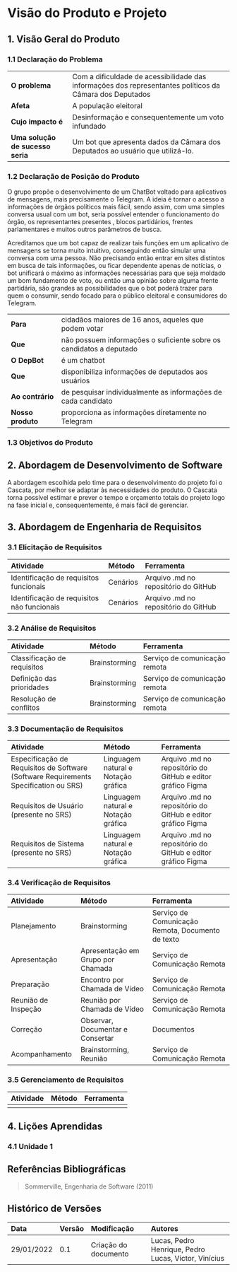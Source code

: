 # Visão do Produto e Projeto

## 1. Visão Geral do Produto

### 1.1 Declaração do Problema
| | |
|:-|:-|
|**O problema**|Com a dificuldade de acessibilidade das informações dos representantes políticos da Câmara dos Deputados|
|**Afeta**|A população eleitoral|
|**Cujo impacto é**|Desinformação e consequentemente um voto infundado|
|**Uma solução de sucesso seria**|Um bot que apresenta dados da Câmara dos Deputados ao usuário que utilizá-lo.|

### 1.2 Declaração de Posição do Produto

O grupo propõe o desenvolvimento de um ChatBot voltado para aplicativos de mensagens, mais precisamente o Telegram. A ideia é tornar o acesso a informações de órgãos políticos mais fácil, sendo assim, com uma simples conversa usual com um bot, seria possível entender o funcionamento do órgão, os representantes presentes , blocos partidários, frentes parlamentares e muitos outros parâmetros de busca.

Acreditamos que um bot capaz de realizar tais funções em um aplicativo de mensagens se torna muito intuitivo, conseguindo então simular uma conversa com uma pessoa. Não precisando então entrar em sites distintos em busca de tais informações, ou ficar dependente apenas de notícias, o bot unificará o máximo as informações necessárias para que seja moldado um bom fundamento de voto, ou então uma opinião sobre alguma frente partidária, são grandes as possibilidades que o bot poderá trazer para quem o consumir, sendo focado para o público eleitoral e consumidores do Telegram.

| | |
|:-|:-|
|**Para**|cidadãos maiores de 16 anos, aqueles que podem votar|
|**Que**|não possuem informações o suficiente sobre os candidatos a deputado|
|**O DepBot**|é um chatbot|
|**Que**|disponibiliza informações de deputados aos usuários|
|**Ao contrário**|de pesquisar individualmente as informações de cada candidato|
|**Nosso produto**|proporciona as informações diretamente no Telegram|

### 1.3 Objetivos do Produto

## 2. Abordagem de Desenvolvimento de Software

A abordagem escolhida pelo time para o desenvolvimento do projeto foi o Cascata, por melhor se adaptar às necessidades do produto. O Cascata torna possível estimar e prever o tempo e orçamento totais do projeto logo na fase inicial e, consequentemente, é mais fácil de gerenciar.

## 3. Abordagem de Engenharia de Requisitos

### 3.1 Elicitação de Requisitos

|Atividade|Método|Ferramenta|
|:--------|:-----|:---------|
|Identificação de requisitos funcionais|Cenários|Arquivo .md no repositório do GitHub|
|Identificação de requisitos não funcionais|Cenários|Arquivo .md no repositório do GitHub|

### 3.2 Análise de Requisitos

|Atividade|Método|Ferramenta|
|:--------|:-----|:---------|
|Classificação de requisitos|Brainstorming|Serviço de comunicação remota|
|Definição das prioridades|Brainstorming|Serviço de comunicação remota|
|Resolução de conflitos|Brainstorming|Serviço de comunicação remota|

### 3.3 Documentação de Requisitos
|Atividade|Método|Ferramenta|
|:--------|:-----|:---------|
|Especificação de Requisitos de Software (Software Requirements Specification ou SRS)|Linguagem natural e Notação gráfica|Arquivo .md no repositório do GitHub e editor gráfico Figma|
|Requisitos de Usuário (presente no SRS)|Linguagem natural e Notação gráfica|Arquivo .md no repositório do GitHub e editor gráfico Figma|
|Requisitos de Sistema (presente no SRS)|Linguagem natural e Notação gráfica|Arquivo .md no repositório do GitHub e editor gráfico Figma|

### 3.4 Verificação de Requisitos

|Atividade|Método|Ferramenta|
|:--------|:-----|:---------|
Planejamento|Brainstorming|Serviço de Comunicação Remota, Documento de texto
Apresentação|Apresentação em Grupo por Chamada|Serviço de Comunicação Remota
Preparação|Encontro por Chamada de Vídeo|Serviço de Comunicação Remota
Reunião de Inspeção|Reunião por Chamada de Vídeo|Serviço de Comunicação Remota
Correção|Observar, Documentar e Consertar|Documentos
Acompanhamento|Brainstorming, Reunião|Serviço de Comunicação Remota



### 3.5 Gerenciamento de Requisitos

|Atividade|Método|Ferramenta|
|:--------|:-----|:---------|
||||

## 4. Lições Aprendidas

### 4.1 Unidade 1

## Referências Bibliográficas

> Sommerville, Engenharia de Software (2011)

## Histórico de Versões
|Data|Versão|Modificação|Autores|
|:---|:-----|:----------|:------|
|29/01/2022|0.1|Criação do documento|Lucas, Pedro Henrique, Pedro Lucas, Victor, Vinícius|
